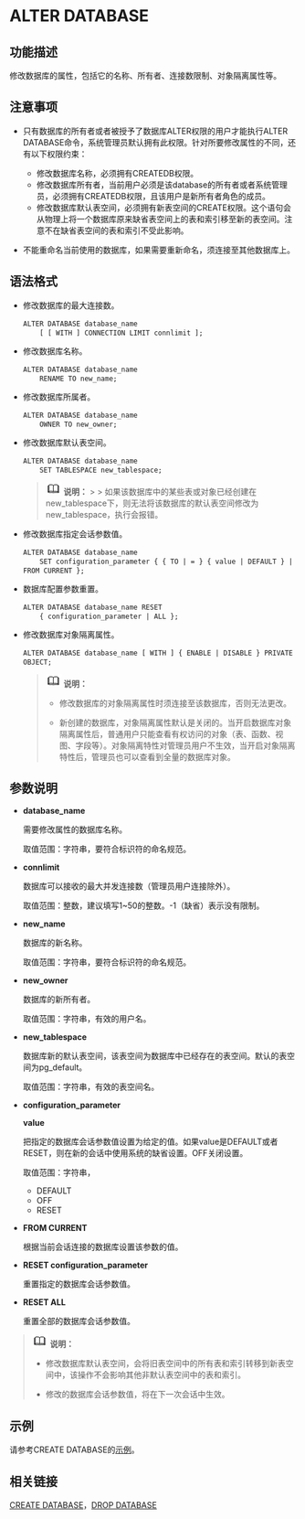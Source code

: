 # ALTER DATABASE

## 功能描述<a name="zh-cn_topic_0283136981_zh-cn_topic_0237122055_zh-cn_topic_0059779247_sbb9c79973fbf4b4b8f8e8355b0f67f63"></a>

修改数据库的属性，包括它的名称、所有者、连接数限制、对象隔离属性等。

## 注意事项<a name="zh-cn_topic_0283136981_zh-cn_topic_0237122055_zh-cn_topic_0059779247_sb8bbb55d049b42e688a2e152d2f6c737"></a>

-   只有数据库的所有者或者被授予了数据库ALTER权限的用户才能执行ALTER DATABASE命令，系统管理员默认拥有此权限。针对所要修改属性的不同，还有以下权限约束：
    -   修改数据库名称，必须拥有CREATEDB权限。
    -   修改数据库所有者，当前用户必须是该database的所有者或者系统管理员，必须拥有CREATEDB权限，且该用户是新所有者角色的成员。
    -   修改数据库默认表空间，必须拥有新表空间的CREATE权限。这个语句会从物理上将一个数据库原来缺省表空间上的表和索引移至新的表空间。注意不在缺省表空间的表和索引不受此影响。

-   不能重命名当前使用的数据库，如果需要重新命名，须连接至其他数据库上。

## 语法格式<a name="zh-cn_topic_0283136981_zh-cn_topic_0237122055_zh-cn_topic_0059779247_s2eca2e2a5fc04ac798bbdf1dce3e7303"></a>

-   修改数据库的最大连接数。

    ```
    ALTER DATABASE database_name 
        [ [ WITH ] CONNECTION LIMIT connlimit ];
    ```

-   修改数据库名称。

    ```
    ALTER DATABASE database_name 
        RENAME TO new_name;
    ```

-   修改数据库所属者。

    ```
    ALTER DATABASE database_name 
        OWNER TO new_owner;
    ```

-   修改数据库默认表空间。

    ```
    ALTER DATABASE database_name 
        SET TABLESPACE new_tablespace;
    ```
     >![](public_sys-resources/icon-note.png) **说明：** 
        >
        > 如果该数据库中的某些表或对象已经创建在new_tablespace下，则无法将该数据库的默认表空间修改为new_tablespace，执行会报错。

-   修改数据库指定会话参数值。

    ```
    ALTER DATABASE database_name 
        SET configuration_parameter { { TO | = } { value | DEFAULT } | FROM CURRENT };
    ```

-   数据库配置参数重置。

    ```
    ALTER DATABASE database_name RESET 
        { configuration_parameter | ALL };
    ```


-   修改数据库对象隔离属性。

    ```
    ALTER DATABASE database_name [ WITH ] { ENABLE | DISABLE } PRIVATE OBJECT;
    ```

    >![](public_sys-resources/icon-note.png) **说明：** 
    >
    >-   修改数据库的对象隔离属性时须连接至该数据库，否则无法更改。
    >
    >-   新创建的数据库，对象隔离属性默认是关闭的。当开启数据库对象隔离属性后，普通用户只能查看有权访问的对象（表、函数、视图、字段等）。对象隔离特性对管理员用户不生效，当开启对象隔离特性后，管理员也可以查看到全量的数据库对象。


## 参数说明<a name="zh-cn_topic_0283136981_zh-cn_topic_0237122055_zh-cn_topic_0059779247_s4d6b72484e3b43969af25757fda7ad81"></a>

-   **database\_name**

    需要修改属性的数据库名称。

    取值范围：字符串，要符合标识符的命名规范。

-   **connlimit**

    数据库可以接收的最大并发连接数（管理员用户连接除外）。

    取值范围：整数，建议填写1\~50的整数。-1（缺省）表示没有限制。

-   **new\_name**

    数据库的新名称。

    取值范围：字符串，要符合标识符的命名规范。

-   **new\_owner**

    数据库的新所有者。

    取值范围：字符串，有效的用户名。

-   **new\_tablespace**

    数据库新的默认表空间，该表空间为数据库中已经存在的表空间。默认的表空间为pg\_default。

    取值范围：字符串，有效的表空间名。

-   **configuration\_parameter**

    **value**

    把指定的数据库会话参数值设置为给定的值。如果value是DEFAULT或者RESET，则在新的会话中使用系统的缺省设置。OFF关闭设置。

    取值范围：字符串，

    -   DEFAULT
    -   OFF
    -   RESET

-   **FROM CURRENT**

    根据当前会话连接的数据库设置该参数的值。

-   **RESET configuration\_parameter**

    重置指定的数据库会话参数值。

-   **RESET ALL**

    重置全部的数据库会话参数值。


>![](public_sys-resources/icon-note.png) **说明：** 
>
>-   修改数据库默认表空间，会将旧表空间中的所有表和索引转移到新表空间中，该操作不会影响其他非默认表空间中的表和索引。
>
>-   修改的数据库会话参数值，将在下一次会话中生效。

## 示例<a name="zh-cn_topic_0283136981_zh-cn_topic_0237122055_zh-cn_topic_0059779247_sb089bcdb51bd4932a2967c246217d29e"></a>

请参考CREATE DATABASE的[示例](CREATE-DATABASE.md#zh-cn_topic_0283137050_zh-cn_topic_0237122099_zh-cn_topic_0059778277_s6be7b8abbb4b4aceb9dae686434d672c)。

## 相关链接<a name="zh-cn_topic_0283136981_zh-cn_topic_0237122055_zh-cn_topic_0059779247_saa1e5193215b4927989f304541d2ecbd"></a>

[CREATE DATABASE](CREATE-DATABASE.md)，[DROP DATABASE](DROP-DATABASE.md)

